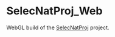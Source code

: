 # SelecNatProj_Web

WebGL build of the [SelecNatProj](https://github.com/fvcalderan/SelecNatProj) project.
